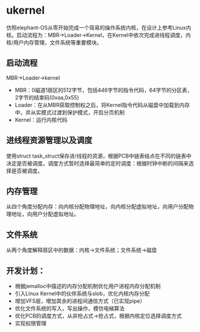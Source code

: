 # ukernel
仿照elephant-OS从零开始完成一个简易的操作系统内核，在设计上参考Linux内核。启动流程为：MBR->Loader->Kernel，在Kernel中依次完成进线程调度，内核/用户内存管理，文件系统等重要模块。

## 启动流程
MBR->Loader->kernel
- MBR：0磁道1扇区的512字节，包括446字节的指令代码，64字节的分区表，2字节的结束码(0xaa,0x55)
- Loader：在从MBR获取控制权之后，将Kernel指令代码从磁盘中加载到内存中，并从实模式过渡到保护模式，开启分页机制
- Kernel：运行内核代码

## 进线程资源管理以及调度
使用struct task_struct保存进/线程的资源，根据PCB中链表结点在不同的链表中决定是否被调度。调度方式暂时选择最简单的定时调度：根据时钟中断的间隔来选择是否被调度。

## 内存管理
从四个角度分配内存：向内核分配物理地址，向内核分配虚拟地址，向用户分配物理地址，向用户分配虚拟地址。

## 文件系统
从两个角度解释扇区中的数据：内核->文件系统；文件系统->磁盘

## 开发计划：
- 根据jemalloc中描述的内存分配机制优化用户进程内存分配机制
- 引入Linux Kernel中的伙伴系统与slob，优化内核内存分配
- 增加VFS层，增加其余的进程间通信方式（已实现pipe）
- 优化文件系统的写入，写出操作，模仿电梯算法
- 优化PCB的调度方式，从非抢占式->抢占式，根据内核定位选择调度方式
- 实现权限管理
